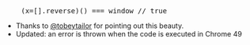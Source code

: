 <pre lang="javascript">
    (x=[].reverse)() === window // true
</pre>

- Thanks to [@tobeytailor](http://twitter.com/tobeytailor) for pointing out this beauty.
- Updated: an error is thrown when the code is executed in Chrome 49
